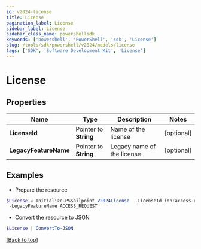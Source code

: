 ```yaml
---
id: v2024-license
title: License
pagination_label: License
sidebar_label: License
sidebar_class_name: powershellsdk
keywords: ['powershell', 'PowerShell', 'sdk', 'License'] 
slug: /tools/sdk/powershell/v2024/models/license
tags: ['SDK', 'Software Development Kit', 'License']
---
```



# License

## Properties

Name | Type | Description | Notes
------------ | ------------- | ------------- | -------------
**LicenseId** |  Pointer to **String** | Name of the license | [optional] 
**LegacyFeatureName** |  Pointer to **String** | Legacy name of the license | [optional] 

## Examples

- Prepare the resource
```powershell
$License = Initialize-PSSailpoint.V2024License  -LicenseId idn:access-request `
 -LegacyFeatureName ACCESS_REQUEST
```

- Convert the resource to JSON
```powershell
$License | ConvertTo-JSON
```


[[Back to top]](#) 

